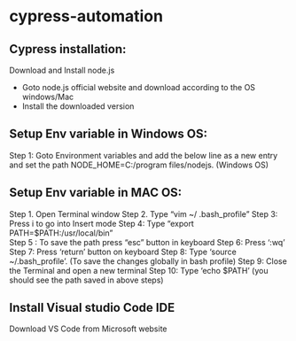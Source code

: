 # cypress-automation

Cypress installation:
---------------------
Download and Install node.js
- Goto node.js official website and download according to the OS windows/Mac
- Install the downloaded version


Setup Env variable in Windows OS:
---------------------------------
Step 1: Goto Environment variables and add the below line as a new entry and set the path
NODE_HOME=C:/program files/nodejs.    (Windows OS)


Setup Env variable in MAC OS:
-----------------------------
Step 1. Open Terminal window
Step 2. Type “vim ~/ .bash_profile”
Step 3: Press i to go into Insert mode
Step 4: Type “export PATH=$PATH:/usr/local/bin”   
Step 5 : To save the path press “esc” button in keyboard
Step 6:  Press ‘:wq’
Step 7: Press ‘return’ button on keyboard
Step 8: Type ‘source ~/.bash_profile’.     (To save the changes globally in bash profile)
Step 9: Close the Terminal and open a new terminal
Step 10: Type ‘echo $PATH’  (you should see the path saved in above steps)


Install Visual studio Code IDE
-------------------------------
Download VS Code from Microsoft website
